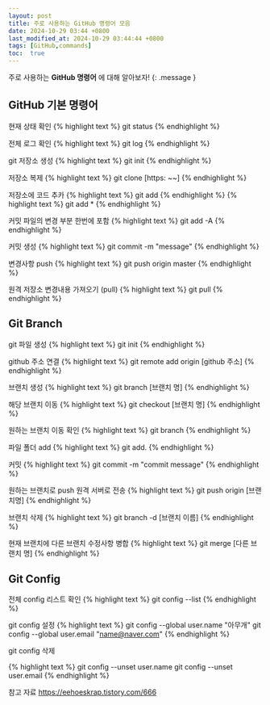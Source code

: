 ```yaml
---
layout: post
title: 주로 사용하는 GitHub 명령어 모음 
date: 2024-10-29 03:44 +0800
last_modified_at: 2024-10-29 03:44:44 +0800
tags: [GitHub,commands]
toc:  true
---
```

주로 사용하는 **GitHub 명령어** 에 대해 알아보자!
{: .message }

## GitHub 기본 명령어

현재 상태 확인 
{% highlight text %}
git status
{% endhighlight %}

전체 로그 확인
{% highlight text %}
git log
{% endhighlight %}

git 저장소 생성
{% highlight text %}
git init
{% endhighlight %}

저장소 복제 
{% highlight text %}
git clone [https: ~~]
{% endhighlight %}

저장소에 코드 추카
{% highlight text %}
git add 
{% endhighlight %}
{% highlight text %}
git add * 
{% endhighlight %}

커밋 파일의 변경 부분 한번에 포함 
{% highlight text %}
git add -A 
{% endhighlight %}

커밋 생성 
{% highlight text %}
git commit -m "message"
{% endhighlight %}

변경사항 push
{% highlight text %}
git push origin master 
{% endhighlight %}

원격 저장소 변경내용 가져오기 (pull)
{% highlight text %}
git pull
{% endhighlight %}

## Git Branch 

git 파일 생성
{% highlight text %}
git init
{% endhighlight %}

github  주소 연결
{% highlight text %}
git remote add origin [github 주소]
{% endhighlight %}

브랜치 생성
{% highlight text %}
git branch [브랜치 명]
{% endhighlight %}

해당 브랜치 이동
{% highlight text %}
git checkout [브랜치 명]
{% endhighlight %}

원하는 브랜치 이동 확인
{% highlight text %}
git branch
{% endhighlight %}

파일 폴더 add
{% highlight text %}
git add.
{% endhighlight %}

커밋
{% highlight text %}
git commit -m "commit message" 
{% endhighlight %}

원하는 브랜치로 push 원격 서버로 전송
{% highlight text %}
git push origin [브랜치명]
{% endhighlight %}

브랜치 삭제
{% highlight text %}
git branch -d [브랜치 이름]
{% endhighlight %}

현재 브랜치에 다른 브랜치 수정사항 병합
{% highlight text %}
git merge [다른 브랜치 명]
{% endhighlight %}

## Git Config

전체 config 리스트 확인
{% highlight text %}
git config --list
{% endhighlight %}

git config 설정 
{% highlight text %}
git config --global user.name "아무개"
git config --global user.email "name@naver.com"
{% endhighlight %}

git config 삭제

{% highlight text %}
git config --unset user.name
git config --unset user.email
{% endhighlight %}

참고 자료 
https://eehoeskrap.tistory.com/666
